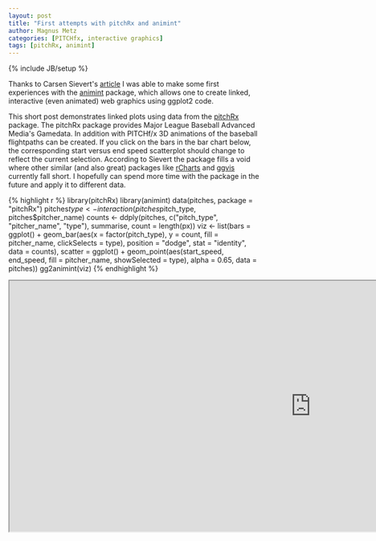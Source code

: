 ```yaml
---
layout: post
title: "First attempts with pitchRx and animint"
author: Magnus Metz
categories: [PITCHfx, interactive graphics]
tags: [pitchRx, animint]
---
```

{% include JB/setup %}


Thanks to Carsen Sievert's
[article](http://cpsievert.github.io/2014/03/fun-with-pitchrx-and-animint/) I was able to make some
first experiences with the [animint](https://github.com/tdhock/animint) package, which allows one
to create linked, interactive (even animated) web graphics using ggplot2 code.

This short post demonstrates linked plots using data from the
[pitchRx](http://cran.r-project.org/web/packages/pitchRx/) package. The pitchRx package provides
Major League Baseball Advanced Media's Gamedata. In addition with PITCHf/x 3D animations of the
baseball flightpaths can be created. If you click on the bars in the bar chart below, the
corresponding start versus end speed scatterplot should change to reflect the current selection.
According to Sievert the package fills a void where other similar (and also great) packages like
[rCharts](http://rcharts.io/) and [ggvis](http://ggvis.rstudio.com/) currently fall short. I
hopefully can spend more time with the package in the future and apply it to different data.


{% highlight r %}
library(pitchRx)
library(animint)
data(pitches, package = "pitchRx")
pitches$type <- interaction(pitches$pitch_type, pitches$pitcher_name)
counts <- ddply(pitches, c("pitch_type", "pitcher_name", "type"),
                summarise, count = length(px))
viz <- list(bars = ggplot() +
              geom_bar(aes(x = factor(pitch_type), y = count,
                           fill = pitcher_name, clickSelects = type),
                      position = "dodge", stat = "identity", data = counts),
            scatter = ggplot() +
              geom_point(aes(start_speed, end_speed, fill = pitcher_name, showSelected = type),
                         alpha = 0.65, data = pitches))
gg2animint(viz)
{% endhighlight %}

<iframe src="http://magnusmetz.github.io/pitchRx/animint/" width="1200" height="500"> </iframe>
